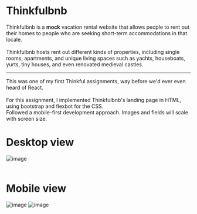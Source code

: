# Thinkfulbnb

Thinkfulbnb is a <b>mock</b> vacation rental website that allows people to rent out their homes to people who are seeking short-term accommodations in that locale. 
<br><br>
Thinkfulbnb hosts rent out different kinds of properties, including single rooms, apartments, and unique living spaces such as yachts, houseboats, yurts, tiny houses, and even renovated medieval castles.

---

This was one of my first Thinkful assignments, way before we'd ever even heard of React.<br><br>
For this assignment, I implemented Thinkfulbnb's landing page in HTML, using bootstrap and flexbot for the CSS. <br>
Followed a mobile-first development approach. Images and fields will scale with screen size.
<br>
# Desktop view
![image](https://user-images.githubusercontent.com/76602007/192031522-7cdd9875-1b6a-4b10-810f-c7e08ec91d08.png)
<br><br>
# Mobile view
![image](https://user-images.githubusercontent.com/76602007/192031342-c12af9fa-c2a0-4dbe-a90a-0f4fad3e46c5.png)
![image](https://user-images.githubusercontent.com/76602007/192032274-514e2bc2-bb9b-4308-a255-1e043970f060.png)

